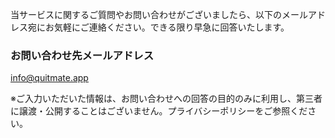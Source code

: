 当サービスに関するご質問やお問い合わせがございましたら、以下のメールアドレス宛にお気軽にご連絡ください。できる限り早急に回答いたします。

### お問い合わせ先メールアドレス
[info@quitmate.app](mailto:info@quitmate.app)

※ご入力いただいた情報は、お問い合わせへの回答の目的のみに利用し、第三者に譲渡・公開することはございません。プライバシーポリシーをご参照ください。